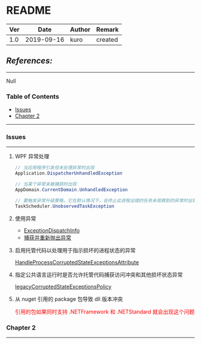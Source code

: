 # README

|Ver|Date|Author|Remark
|:-|:-:|:-|:-
|1.0|2019-09-16|kuro|created

## *References:*

---

Null

### Table of Contents

* [Issues](#Issues)
* [Chapter 2](#Chapter-2)

---

### Issues

---

1. WPF 异常处理

    ```csharp
    // 当应用程序引发但未处理异常时出现
    Application.DispatcherUnhandledException

    // 当某个异常未被捕获时出现
    AppDomain.CurrentDomain.UnhandledException

    // 要触发异常升级策略，它在默认情况下，会终止此进程出错的任务未观察到的异常时出现
    TaskScheduler.UnobservedTaskException
    ```

1. 使用异常

    * [ExceptionDispatchInfo](https://docs.microsoft.com/zh-cn/dotnet/api/system.runtime.exceptionservices.exceptiondispatchinfo?view=netframework-4.8)
    * [捕获并重新抛出异常](https://blog.walterlv.com/post/exceptiondispatchinfo-capture-throw.html)

1. 启用托管代码以处理用于指示损坏的进程状态的异常

    [HandleProcessCorruptedStateExceptionsAttribute](https://docs.microsoft.com/zh-cn/dotnet/api/system.runtime.exceptionservices.handleprocesscorruptedstateexceptionsattribute?view=netframework-4.8)

1. 指定公共语言运行时是否允许托管代码捕获访问冲突和其他损坏状态异常

    [legacyCorruptedStateExceptionsPolicy](https://docs.microsoft.com/zh-cn/dotnet/framework/configure-apps/file-schema/runtime/legacycorruptedstateexceptionspolicy-element?view=netframework-4.8)

1. 从 nuget 引用的 package 包导致 dll 版本冲突

    <span style="color:red">引用的包如果同时支持 .NETFramework 和 .NETStandard 就会出现这个问题</span>

### Chapter 2

---
